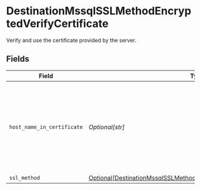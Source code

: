 # DestinationMssqlSSLMethodEncryptedVerifyCertificate

Verify and use the certificate provided by the server.


## Fields

| Field                                                                                                                                                         | Type                                                                                                                                                          | Required                                                                                                                                                      | Description                                                                                                                                                   |
| ------------------------------------------------------------------------------------------------------------------------------------------------------------- | ------------------------------------------------------------------------------------------------------------------------------------------------------------- | ------------------------------------------------------------------------------------------------------------------------------------------------------------- | ------------------------------------------------------------------------------------------------------------------------------------------------------------- |
| `host_name_in_certificate`                                                                                                                                    | *Optional[str]*                                                                                                                                               | :heavy_minus_sign:                                                                                                                                            | Specifies the host name of the server. The value of this property must match the subject property of the certificate.                                         |
| `ssl_method`                                                                                                                                                  | [Optional[DestinationMssqlSSLMethodEncryptedVerifyCertificateSSLMethod]](../../models/shared/destinationmssqlsslmethodencryptedverifycertificatesslmethod.md) | :heavy_minus_sign:                                                                                                                                            | N/A                                                                                                                                                           |